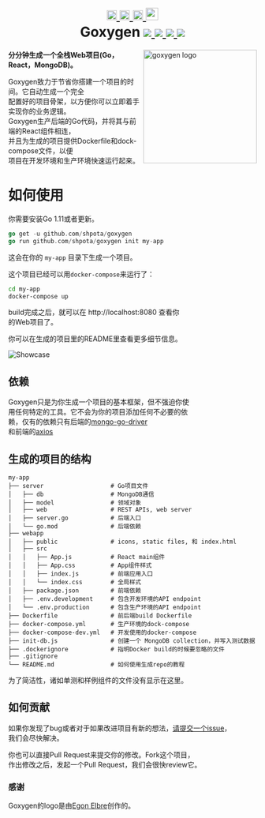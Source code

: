<h1 align="center">
    <a href="https://github.com/Shpota/goxygen/tree/master/.github/README.md">
        <img height="20px" src="https://cdnjs.cloudflare.com/ajax/libs/flag-icon-css/3.4.6/flags/4x3/gb.svg">
    </a>
    <a href="https://github.com/Shpota/goxygen/tree/master/.github/README_ua.md">
        <img height="20px" src="https://cdnjs.cloudflare.com/ajax/libs/flag-icon-css/3.4.6/flags/4x3/ua.svg">
    </a>
    <a href="https://github.com/Shpota/goxygen/tree/master/.github/README_ru.md">
        <img height="20px" src="https://cdnjs.cloudflare.com/ajax/libs/flag-icon-css/3.4.6/flags/4x3/ru.svg">
    </a>
    <a href="https://github.com/Shpota/goxygen/tree/master/.github/README_zh.md">
        <img height="25px" src="https://cdnjs.cloudflare.com/ajax/libs/flag-icon-css/3.4.6/flags/4x3/cn.svg">
    </a>
    <br>
    Goxygen
    <a href="https://github.com/Shpota/goxygen/actions?query=workflow%3Abuild">
        <img src="https://github.com/Shpota/goxygen/workflows/build/badge.svg">
    </a>
    <a href="https://github.com/Shpota/goxygen/releases">
        <img src="https://img.shields.io/badge/version-v0.1.0-green">
    </a>
    <a href="https://gitter.im/goxygen/community">
        <img src="https://badges.gitter.im/goxygen/community.svg">
    </a>
    <a href="https://github.com/Shpota/goxygen/pulls">
        <img src="https://img.shields.io/badge/PRs-welcome-brightgreen.svg?style=flat-square">
    </a>
</h1>
<img src="../templates/webapp/src/logo.svg" align="right" width="230px" alt="goxygen logo">

**分分钟生成一个全栈Web项目(Go，React，MongoDB)。**  

Goxygen致力于节省你搭建一个项目的时间。它自动生成一个完全  
配置好的项目骨架，以方便你可以立即着手实现你的业务逻辑。  
Goxygen生产后端的Go代码，并将其与前端的React组件相连，    
并且为生成的项目提供Dockerfile和dock-compose文件，以便   
项目在开发环境和生产环境快速运行起来。  

# 如何使用
你需要安装Go 1.11或者更新。  
```go
go get -u github.com/shpota/goxygen
go run github.com/shpota/goxygen init my-app
```
这会在你的 `my-app` 目录下生成一个项目。  

这个项目已经可以用`docker-compose`来运行了：  
```sh
cd my-app
docker-compose up
```
build完成之后，就可以在 http://localhost:8080 查看你  
的Web项目了。    

你可以在生成的项目里的README里查看更多细节信息。  

![Showcase](showcase.gif)


## 依赖

Goxygen只是为你生成一个项目的基本框架，但不强迫你使  
用任何特定的工具。它不会为你的项目添加任何不必要的依  
赖，仅有的依赖只有后端的[mongo-go-driver](https://github.com/mongodb/mongo-go-driver)  
和前端的[axios](https://github.com/axios/axios)

## 生成的项目的结构  
    my-app
    ├── server                   # Go项目文件
    │   ├── db                   # MongoDB通信 
    │   ├── model                # 领域对象
    │   ├── web                  # REST APIs, web server
    │   ├── server.go            # 后端入口
    │   └── go.mod               # 后端依赖
    ├── webapp                    
    │   ├── public               # icons, static files, 和 index.html
    │   ├── src                       
    │   │   ├── App.js           # React main组件
    │   │   ├── App.css          # App组件样式
    │   │   ├── index.js         # 前端应用入口
    │   │   └── index.css        # 全局样式
    │   ├── package.json         # 前端依赖
    │   ├── .env.development     # 包含开发环境的API endpoint  
    │   └── .env.production      # 包含生产环境的API endpoint  
    ├── Dockerfile               # 前后端build Dockerfile
    ├── docker-compose.yml       # 生产环境的dock-compose
    ├── docker-compose-dev.yml   # 开发使用的docker-compose
    ├── init-db.js               # 创建一个 MongoDB collection，并写入测试数据
    ├── .dockerignore            # 指明Docker build的时候要忽略的文件
    ├── .gitignore
    └── README.md                # 如何使用生成repo的教程

为了简洁性，诸如单测和样例组件的文件没有显示在这里。   
## 如何贡献

如果你发现了bug或者对于如果改进项目有新的想法，[请提交一个issue](https://github.com/Shpota/goxygen/issues)，  
我们会尽快解决。  

你也可以直接Pull Request来提交你的修改。Fork这个项目，    
作出修改之后，发起一个Pull Request，我们会很快review它。    

### 感谢
Goxygen的logo是由[Egon Elbre](https://twitter.com/egonelbre)创作的。  